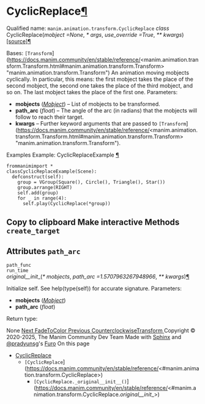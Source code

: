 # CyclicReplace[¶](https://docs.manim.community/en/stable/reference/<#cyclicreplace> "Link to this heading")
Qualified name: `manim.animation.transform.CyclicReplace`
_class_ CyclicReplace(_mobject =None_, _* args_, _use_override =True_, _** kwargs_)[[source]](https://docs.manim.community/en/stable/reference/<../_modules/manim/animation/transform.html#CyclicReplace>)[¶](https://docs.manim.community/en/stable/reference/<#manim.animation.transform.CyclicReplace> "Link to this definition")
    
Bases: `[Transform`](https://docs.manim.community/en/stable/reference/<manim.animation.transform.Transform.html#manim.animation.transform.Transform> "manim.animation.transform.Transform")
An animation moving mobjects cyclically.
In particular, this means: the first mobject takes the place of the second mobject, the second one takes the place of the third mobject, and so on. The last mobject takes the place of the first one.
Parameters:
    
  * **mobjects** ([_Mobject_](https://docs.manim.community/en/stable/reference/<manim.mobject.mobject.Mobject.html#manim.mobject.mobject.Mobject> "manim.mobject.mobject.Mobject")) – List of mobjects to be transformed.
  * **path_arc** (_float_) – The angle of the arc (in radians) that the mobjects will follow to reach their target.
  * **kwargs** – Further keyword arguments that are passed to `[Transform`](https://docs.manim.community/en/stable/reference/<manim.animation.transform.Transform.html#manim.animation.transform.Transform> "manim.animation.transform.Transform").


Examples
Example: CyclicReplaceExample [¶](https://docs.manim.community/en/stable/reference/<#cyclicreplaceexample>)
```
frommanimimport *
classCyclicReplaceExample(Scene):
  defconstruct(self):
    group = VGroup(Square(), Circle(), Triangle(), Star())
    group.arrange(RIGHT)
    self.add(group)
    for _ in range(4):
      self.play(CyclicReplace(*group))

```
Copy to clipboard
Make interactive
Methods
`create_target`  
---  
Attributes
`path_arc`  
---  
`path_func`  
`run_time`  
_original__init__(_* mobjects_, _path_arc =1.5707963267948966_, _** kwargs_)[¶](https://docs.manim.community/en/stable/reference/<#manim.animation.transform.CyclicReplace._original__init__> "Link to this definition")
    
Initialize self. See help(type(self)) for accurate signature.
Parameters:
    
  * **mobjects** ([_Mobject_](https://docs.manim.community/en/stable/reference/<manim.mobject.mobject.Mobject.html#manim.mobject.mobject.Mobject> "manim.mobject.mobject.Mobject"))
  * **path_arc** (_float_)


Return type:
    
None
[ Next FadeToColor ](https://docs.manim.community/en/stable/reference/<manim.animation.transform.FadeToColor.html>) [ Previous CounterclockwiseTransform ](https://docs.manim.community/en/stable/reference/<manim.animation.transform.CounterclockwiseTransform.html>)
Copyright © 2020-2025, The Manim Community Dev Team 
Made with [Sphinx](https://docs.manim.community/en/stable/reference/<https:/www.sphinx-doc.org/>) and [@pradyunsg](https://docs.manim.community/en/stable/reference/<https:/pradyunsg.me>)'s [Furo](https://docs.manim.community/en/stable/reference/<https:/github.com/pradyunsg/furo>)
On this page 
  * [CyclicReplace](https://docs.manim.community/en/stable/reference/<#>)
    * `[CyclicReplace`](https://docs.manim.community/en/stable/reference/<#manim.animation.transform.CyclicReplace>)
      * `[CyclicReplace._original__init__()`](https://docs.manim.community/en/stable/reference/<#manim.animation.transform.CyclicReplace._original__init__>)


